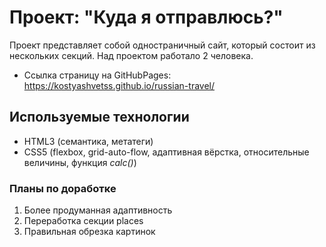 # Проект: "Куда я отправлюсь?"

Проект представляет собой одностраничный сайт, который состоит из нескольких секций.
Над проектом работало 2 человека.

- Ссылка страницу на GitHubPages: https://kostyashvetss.github.io/russian-travel/

## Используемые технологии

- HTML3 (семантика, метатеги)
- CSS5 (flexbox, grid-auto-flow, адаптивная вёрстка, относительные величины, функция _calc()_)

### Планы по доработке

1. Более продуманная адаптивность
2. Переработка секции places
3. Правильная обрезка картинок
